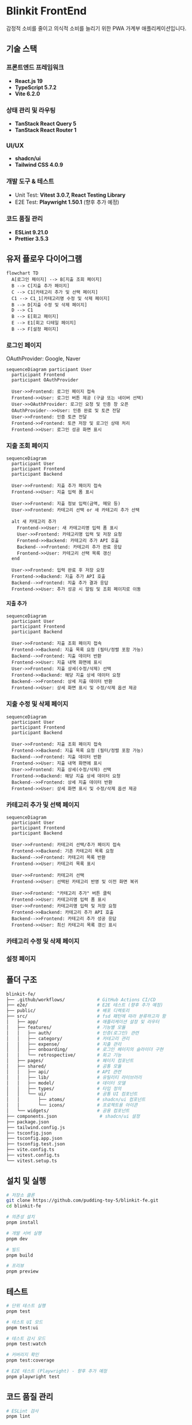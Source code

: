 # Blinkit FrontEnd

감정적 소비를 줄이고 의식적 소비를 늘리기 위한 PWA 가계부 애플리케이션입니다.

## 기술 스택

### 프론트엔드 프레임워크
- **React.js 19**
- **TypeScript 5.7.2**
- **Vite 6.2.0**

### 상태 관리 및 라우팅
- **TanStack React Query 5**
- **TanStack React Router 1**

### UI/UX

- **shadcn/ui**
- **Tailwind CSS 4.0.9**

### 개발 도구 & 테스트

- Unit Test: **Vitest 3.0.7, React Testing Library**
- E2E Test: **Playwright 1.50.1** (향후 추가 예정)

### 코드 품질 관리

- **ESLint 9.21.0**
- **Prettier 3.5.3**

## 유저 플로우 다이어그램

```mermaid
flowchart TD
  A[로그인 페이지] --> B[지출 조회 페이지]
  B --> C[지출 추가 페이지]
  C --> C1[카테고리 추가 및 선택 페이지]
  C1 --> C1_1[카테고리명 수정 및 삭제 페이지]
  B --> D[지출 수정 및 삭제 페이지]
  D --> C1
  B --> E[회고 페이지]
  E --> E1[회고 디테일 페이지]
  B --> F[설정 페이지]
```

### 로그인 페이지

OAuthProvider: Google, Naver

```mermaid
sequenceDiagram participant User
  participant Frontend
  participant OAuthProvider

  User->>Frontend: 로그인 페이지 접속
  Frontend->>User: 로그인 버튼 제공 (구글 또는 네이버 선택)
  User->>OAuthProvider: 로그인 요청 및 인증 창 오픈
  OAuthProvider-->>User: 인증 완료 및 토큰 전달
  User->>Frontend: 인증 토큰 전달
  Frontend->>Frontend: 토큰 저장 및 로그인 상태 처리
  Frontend->>User: 로그인 성공 화면 표시
```

### 지출 조회 페이지
```mermaid
sequenceDiagram
  participant User
  participant Frontend
  participant Backend

  User->>Frontend: 지출 추가 페이지 접속
  Frontend->>User: 지출 입력 폼 표시

  User->>Frontend: 지출 정보 입력(금액, 메모 등)
  User->>Frontend: 카테고리 선택 or 새 카테고리 추가 선택

  alt 새 카테고리 추가
    Frontend->>User: 새 카테고리명 입력 폼 표시
    User->>Frontend: 카테고리명 입력 및 저장 요청
    Frontend->>Backend: 카테고리 추가 API 호출
    Backend-->>Frontend: 카테고리 추가 완료 응답
    Frontend->>User: 카테고리 선택 목록 갱신
  end

  User->>Frontend: 입력 완료 후 저장 요청
  Frontend->>Backend: 지출 추가 API 호출
  Backend-->>Frontend: 지출 추가 결과 응답
  Frontend->>User: 추가 성공 시 알림 및 조회 페이지로 이동
```


#### 지출 추가
```mermaid
sequenceDiagram
  participant User
  participant Frontend
  participant Backend

  User->>Frontend: 지출 조회 페이지 접속
  Frontend->>Backend: 지출 목록 요청 (필터/정렬 포함 가능)
  Backend-->>Frontend: 지출 데이터 반환
  Frontend->>User: 지출 내역 화면에 표시
  User->>Frontend: 지출 상세(수정/삭제) 선택
  Frontend->>Backend: 해당 지출 상세 데이터 요청
  Backend-->>Frontend: 상세 지출 데이터 반환
  Frontend->>User: 상세 화면 표시 및 수정/삭제 옵션 제공
```

### 지출 수정 및 삭제 페이지
```mermaid
sequenceDiagram
  participant User
  participant Frontend
  participant Backend

  User->>Frontend: 지출 조회 페이지 접속
  Frontend->>Backend: 지출 목록 요청 (필터/정렬 포함 가능)
  Backend-->>Frontend: 지출 데이터 반환
  Frontend->>User: 지출 내역 화면에 표시
  User->>Frontend: 지출 상세(수정/삭제) 선택
  Frontend->>Backend: 해당 지출 상세 데이터 요청
  Backend-->>Frontend: 상세 지출 데이터 반환
  Frontend->>User: 상세 화면 표시 및 수정/삭제 옵션 제공
```

### 카테고리 추가 및 선택 페이지
```mermaid
sequenceDiagram
  participant User
  participant Frontend
  participant Backend

  User->>Frontend: 카테고리 선택/추가 페이지 접속
  Frontend->>Backend: 기존 카테고리 목록 요청
  Backend-->>Frontend: 카테고리 목록 반환
  Frontend->>User: 카테고리 목록 표시

  User->>Frontend: 카테고리 선택
  Frontend->>User: 선택된 카테고리 반영 및 이전 화면 복귀

  User->>Frontend: "카테고리 추가" 버튼 클릭
  Frontend->>User: 카테고리명 입력 폼 표시
  User->>Frontend: 카테고리명 입력 및 저장 요청
  Frontend->>Backend: 카테고리 추가 API 호출
  Backend-->>Frontend: 카테고리 추가 성공 응답
  Frontend->>User: 최신 카테고리 목록 갱신 표시
```


### 카테고리 수정 및 삭제 페이지

### 설정 페이지

## 폴더 구조

```bash
blinkit-fe/
├── .github/workflows/            # GitHub Actions CI/CD
├── e2e/                          # E2E 테스트 (향후 추가 예정)
├── public/                       # 배포 디렉토리
├── src/                          # fsd 패턴에 따라 분류하고자 함
│   ├── app/                      # 애플리케이션 설정 및 라우터
│   ├── features/                 # 기능별 모듈
│   │   ├── auth/                 # 인증(로그인) 관련
│   │   ├── category/             # 카테고리 관리
│   │   ├── expense/              # 지출 관리
│   │   ├── onboarding/           # 로그인 페이지의 슬라이더 구현
│   │   └── retrospective/        # 회고 기능
│   ├── pages/                    # 페이지 컴포넌트
│   ├── shared/                   # 공통 모듈
│   │   ├── api/                  # API 관련
│   │   ├── lib/                  # 유틸리티 라이브러리
│   │   ├── model/                # 데이터 모델
│   │   ├── types/                # 타입 정의
│   │   └── ui/                   # 공통 UI 컴포넌트
│   │       ├── atoms/            # shadcn/ui 컴포넌트
│   │       └── icons/            # 프로젝트용 아이콘
│   └── widgets/                  # 공용 컴포넌트
├── components.json                # shadcn/ui 설정
├── package.json
├── tailwind.config.js
├── tsconfig.json
├── tsconfig.app.json
├── tsconfig.test.json
├── vite.config.ts
├── vitest.config.ts
└── vitest.setup.ts
```

## 설치 및 실행

```bash
# 저장소 클론
git clone https://github.com/pudding-toy-5/blinkit-fe.git
cd blinkit-fe

# 의존성 설치
pnpm install

# 개발 서버 실행
pnpm dev

# 빌드
pnpm build

# 프리뷰
pnpm preview
```

## 테스트

```bash
# 단위 테스트 실행
pnpm test

# 테스트 UI 모드
pnpm test:ui

# 테스트 감시 모드
pnpm test:watch

# 커버리지 확인
pnpm test:coverage

# E2E 테스트 (Playwright) - 향후 추가 예정
pnpm playwright test
```

## 코드 품질 관리

```bash
# ESLint 검사
pnpm lint
```
